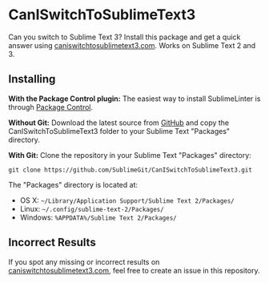 CanISwitchToSublimeText3
========================

Can you switch to Sublime Text 3? Install this package and get a quick answer using [caniswitchtosublimetext3.com](http://www.caniswitchtosublimetext3.com). Works on Sublime Text 2 and 3.

Installing
----------
**With the Package Control plugin:** The easiest way to install SublimeLinter is through [Package Control](http://wbond.net/sublime_packages/package_control).

**Without Git:** Download the latest source from [GitHub](https://github.com/SublimeLinter/SublimeLinter) and copy the CanISwitchToSublimeText3 folder to your Sublime Text "Packages" directory.

**With Git:** Clone the repository in your Sublime Text "Packages" directory:

    git clone https://github.com/SublimeGit/CanISwitchToSublimeText3.git

The "Packages" directory is located at:

* OS X: `~/Library/Application Support/Sublime Text 2/Packages/`
* Linux: `~/.config/sublime-text-2/Packages/`
* Windows: `%APPDATA%/Sublime Text 2/Packages/`

Incorrect Results
-----------------
If you spot any missing or incorrect results on [caniswitchtosublimetext3.com](http://www.caniswitchtosublimetext3.com), feel free to create an issue in this repository.
